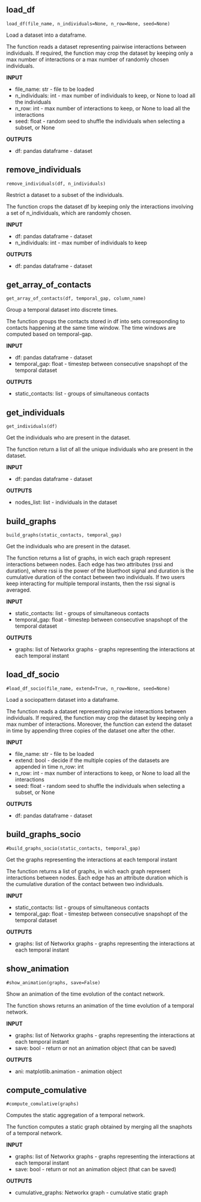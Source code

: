## load_df

    load_df(file_name, n_individuals=None, n_row=None, seed=None)

Load a dataset into a dataframe.
    
The function reads a dataset representing pairwise interactions between 
individuals. 
If required, the function may crop the dataset by keeping only 
a max number of interactions or a max number of randomly chosen individuals. 

**INPUT**  

* file_name: str - file to be loaded
* n_individuals: int - max number of individuals to keep, or None to load all the individuals
* n_row: int - max number of interactions to keep, or None to load all the interactions
* seed: float - random seed to shuffle the individuals when selecting a subset, or None

**OUTPUTS** 

* df: pandas dataframe - dataset        




## remove_individuals

    remove_individuals(df, n_individuals)
    
Restrict a dataset to a subset of the individuals.

The function crops the dataset df by keeping only the interactions 
involving a set of n_individuals, which are randomly chosen. 

**INPUT**  

* df: pandas dataframe - dataset 
* n_individuals: int - max number of individuals to keep

**OUTPUTS** 

* df: pandas dataframe - dataset




## get_array_of_contacts

    get_array_of_contacts(df, temporal_gap, column_name)
    
Group a temporal dataset into discrete times.
    
The function groups the contacts stored in df into sets corresponding to
contacts happening at the same time window. The time windows are computed
based on temporal-gap.


**INPUT**  

* df: pandas dataframe - dataset 
* temporal_gap: float - timestep between consecutive snapshopt of the temporal dataset

    
**OUTPUTS** 

* static_contacts: list - groups of simultaneous contacts  




## get_individuals

    get_individuals(df)
    
Get the individuals who are present in the dataset.

The function return a list of all the unique individuals who are present in
the dataset.

**INPUT**  

* df: pandas dataframe - dataset 
    
**OUTPUTS** 

* nodes_list: list - individuals in the dataset 




## build_graphs

    build_graphs(static_contacts, temporal_gap)
    
Get the individuals who are present in the dataset.

The function returns a list of graphs, in wich each graph represent 
interactions between nodes.
Each edge has two attributes (rssi and duration), where rssi is the power 
of the bluethoot signal and duration is the cumulative duration of the 
contact between two individuals.
If two users keep interacting for multiple temporal instants, then the rssi
signal is averaged.

**INPUT**  

* static_contacts: list -  groups of simultaneous contacts 
* temporal_gap: float - timestep between consecutive snapshopt of the temporal dataset
    
**OUTPUTS** 

* graphs: list of Networkx graphs - graphs representing the interactions at each temporal instant 




## load_df_socio

    #load_df_socio(file_name, extend=True, n_row=None, seed=None)

Load a sociopattern dataset into a dataframe.

The function reads a dataset representing pairwise interactions between 
individuals. 
If required, the function may crop the dataset by keeping only 
a max number of interactions.
Moreover, the function can extend the dataset in time by appending three
copies of the dataset one after the other.


**INPUT**  

* file_name: str - file to be loaded
* extend: bool - decide if the multiple copies of the datasets are appended in time n_row: int
* n_row: int - max number of interactions to keep, or None to load all the interactions
* seed: float - random seed to shuffle the individuals when selecting a subset, or None

**OUTPUTS** 

* df: pandas dataframe - dataset        




## build_graphs_socio

    #build_graphs_socio(static_contacts, temporal_gap)


Get the graphs representing the interactions at each temporal instant

The function returns a list of graphs, in wich each graph represent 
interactions between nodes.
Each edge has an attribute duration which is the cumulative duration of the 
contact between two individuals.


**INPUT**  

* static_contacts: list - groups of simultaneous contacts 
* temporal_gap: float - timestep between consecutive snapshopt of the temporal dataset


**OUTPUTS** 

* graphs: list of Networkx graphs - graphs representing the interactions at each temporal instant                






## show_animation

    #show_animation(graphs, save=False)


Show an animation of the time evolution of the contact network.

The function shows returns an animation of the time evolution of a temporal
network.


**INPUT**  

* graphs: list of Networkx graphs - graphs representing the interactions at each temporal instant                
* save: bool - return or not an animation object (that can be saved)


**OUTPUTS** 

* ani: matplotlib.animation  - animation object                 









## compute_comulative

    #compute_comulative(graphs)


Computes the static aggregation of a temporal network.

The function computes a static graph obtained by merging all the snaphots 
of a temporal network.


**INPUT**  

* graphs: list of Networkx graphs - graphs representing the interactions at each temporal instant                
* save: bool - return or not an animation object (that can be saved)


**OUTPUTS** 

* cumulative_graphs: Networkx graph  - cumulative static graph                  
